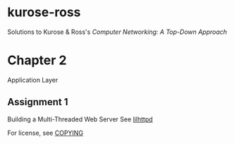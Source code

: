 kurose-ross
===========
Solutions to Kurose & Ross's _Computer Networking: A Top-Down Approach_

Chapter 2
=============
Application Layer

Assignment 1
-------------
Building a Multi-Threaded Web Server
See [lilhttpd](/lilhttpd)

For license, see [COPYING](/COPYING)
